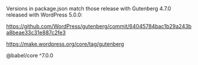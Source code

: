 Versions in package.json match those release with Gutenberg 4.7.0 released with WordPress 5.0.0:

https://github.com/WordPress/gutenberg/commit/64045784bac1b29a243ba8beae33c31e887c2fe3

https://make.wordpress.org/core/tag/gutenberg

@babel/core ^7.0.0
